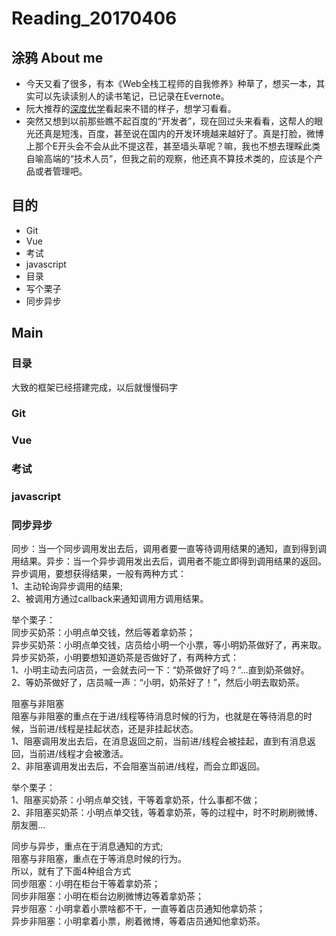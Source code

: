 # Reading_20170406
## 涂鸦 About me  <br>
- 今天又看了很多，有本《Web全栈工程师的自我修养》种草了，想买一本，其实可以先读读别人的读书笔记，已记录在Evernote。  
- 阮大推荐的[深度优学](http://cn.udacity.com/)看起来不错的样子，想学习看看。<br>
- 突然又想到以前那些瞧不起百度的“开发者”，现在回过头来看看，这帮人的眼光还真是短浅，百度，甚至说在国内的开发环境越来越好了。真是打脸，微博上那个E开头会不会从此不提这茬，甚至墙头草呢？嘛，我也不想去理睬此类自喻高端的“技术人员”，但我之前的观察，他还真不算技术类的，应该是个产品或者管理吧。 

## 目的   
- Git
- Vue
- 考试
- javascript
- 目录
- 写个栗子  
- 同步异步
## Main
### 目录  
大致的框架已经搭建完成，以后就慢慢码字


### Git

### Vue

### 考试

### javascript

### 同步异步
同步：当一个同步调用发出去后，调用者要一直等待调用结果的通知，直到得到调用结果。异步：当一个异步调用发出去后，调用者不能立即得到调用结果的返回。<br>
异步调用，要想获得结果，一般有两种方式：<br>
1、主动轮询异步调用的结果;<br>
2、被调用方通过callback来通知调用方调用结果。<br>

举个栗子：<br>
同步买奶茶：小明点单交钱，然后等着拿奶茶；<br>
异步买奶茶：小明点单交钱，店员给小明一个小票，等小明奶茶做好了，再来取。<br>
异步买奶茶，小明要想知道奶茶是否做好了，有两种方式：<br>
1、小明主动去问店员，一会就去问一下：“奶茶做好了吗？”...直到奶茶做好。<br>
2、等奶茶做好了，店员喊一声：“小明，奶茶好了！”，然后小明去取奶茶。<br>

阻塞与非阻塞<br>
阻塞与非阻塞的重点在于进/线程等待消息时候的行为，也就是在等待消息的时候，当前进/线程是挂起状态，还是非挂起状态。<br>
1、阻塞调用发出去后，在消息返回之前，当前进/线程会被挂起，直到有消息返回，当前进/线程才会被激活。<br>
2、非阻塞调用发出去后，不会阻塞当前进/线程，而会立即返回。<br>

举个栗子：<br>
1、阻塞买奶茶：小明点单交钱，干等着拿奶茶，什么事都不做；<br>
2、非阻塞买奶茶：小明点单交钱，等着拿奶茶，等的过程中，时不时刷刷微博、朋友圈...<br>

同步与异步，重点在于消息通知的方式;<br>
阻塞与非阻塞，重点在于等消息时候的行为。<br>
所以，就有了下面4种组合方式<br>
同步阻塞：小明在柜台干等着拿奶茶；<br>
同步非阻塞：小明在柜台边刷微博边等着拿奶茶；<br>
异步阻塞：小明拿着小票啥都不干，一直等着店员通知他拿奶茶；<br>
异步非阻塞：小明拿着小票，刷着微博，等着店员通知他拿奶茶。<br>
